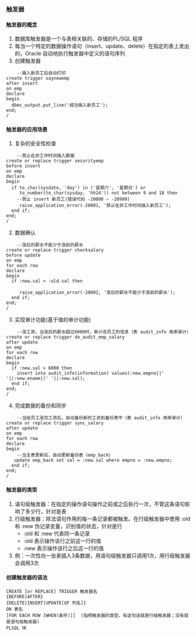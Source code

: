 ### 触发器
#### 触发器的概念
1. 数据库触发器是一个与表相关联的、存储的PL/SQL 程序
2. 每当一个特定的数据操作语句（insert、update、delete）在指定的表上发出的，Oracle 自动地执行触发器中定义的语句序列
3. 创建触发器
```
	--插入新员工后自动打印
create trigger saynewemp 
after insert
on emp
declare
begin
  dbms_output.put_line('成功插入新员工');
end;
/
```

#### 触发器的应用场景
1. 复杂的安全性检查
```
	--禁止在非工作时间插入数据
create or replace trigger securityemp 
before insert
on emp
declare
begin
  if to_char(sysdate, 'day') in ('星期六', '星期日') or
     to_number(to_char(sysday, 'hh24')) not between 9 and 18 then 
	--禁止 insert 新员工(错误代码 -20000 ~ -20999)
     raise_application_error(-20001, '禁止在非工作时间插入新员工');
  end if;
end;
/
```

2. 数据确认
```
	--涨后的薪水不能少于涨前的薪水
create or replace trigger checksalary 
before update
on emp
for each row
declare
begin
  if :new.sal < :old.sal then 
	
     raise_application_error(-20002, '涨后的薪水不能少于涨前的薪水');
  end if;
end;
/
```

3. 实现审计功能(基于值的审计功能)
```
	--涨工资，当涨后的薪水超过6000时，审计该员工的信息（表 audit_info 用来审计）
create or replace trigger do_audit_emp_salary 
after update
on emp
for each row
declare
begin
  if :new.sal > 6000 then 
	insert into audit_info(information) values(:new.empno||' '||:new.ename||' '||:new.sal);
  end if;
end;
/
```

4. 完成数据的备份和同步
```
	--当给员工涨完工资后，自动备份新的工资到备份表中（表 audit_info 用来审计）
create or replace trigger sync_salary 
after update
on emp
for each row
declare
begin
	--当主表更新后，自动更新备份表（emp_back）
   update emp_back set sal = :new.sal where empno = :new.empno;
  end if;
end;
/
```

#### 触发器的类型
1. 语句级触发器：在指定的操作语句操作之前或之后执行一次，不管这条语句影响了多少行，针对是表
2. 行级触发器：除法语句作用的每一条记录都被触发。在行级触发器中使用 :old 和 :new 伪记录变量，识别值的状态，针对是行
	* :old 和 :new 代表同一条记录
	* :old 表示操作该行之前这一行的值
	* :new 表示操作该行之后这一行的值
3. 例：一次性向一张表插入3条数据，用语句级触发器只调用1次，用行级触发器会调用3次

#### 创建触发器的语法
```
CREATE [or REPLACE] TRIGGER 触发器名
{BEFORE|AFTER}
{DELETE|INSERT|UPDATE[OF 列名]}
ON 表名
[FOR EACH ROW [WHEN(条件)]]  (指明触发器的类型，有这句话就是行级触发器；没有就是语句级触发器)
PLSQL 块
```
